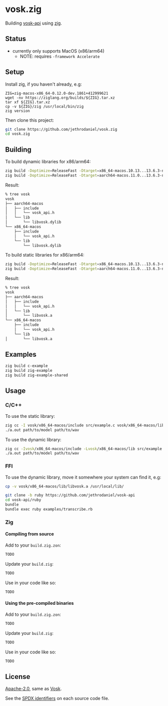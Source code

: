 <!-- Copyright 2023-present, Mark Delk -->
<!-- SPDX-License-Identifier: Apache-2.0 -->

# vosk.zig

Building [vosk-api](https://github.com/alphacep/vosk-api) using [zig](https://ziglang.org).

## Status

- currently only supports MacOS (x86/arm64)
  - NOTE: requires `-framework Accelerate`

## Setup

Install zig, if you haven't already, e.g:

```
ZIG=zig-macos-x86_64-0.12.0-dev.1861+412999621
wget -nv https://ziglang.org/builds/${ZIG}.tar.xz
tar xf ${ZIG}.tar.xz
cp -v ${ZIG}/zig /usr/local/bin/zig
zig version
```

Then clone this project:
```sh
git clone https://github.com/jethrodaniel/vosk.zig
cd vosk.zig
```

## Building

To build dynamic libraries for x86/arm64:

```sh
zig build -Doptimize=ReleaseFast -Dtarget=x86_64-macos.10.13...13.6.3-none -p vosk/x86_64-macos shared
zig build -Doptimize=ReleaseFast -Dtarget=aarch64-macos.11.0...13.6.3-none -p vosk/aarch64-macos shared
```

Result:
```sh
% tree vosk
vosk
├── aarch64-macos
│   ├── include
│   │   └── vosk_api.h
│   └── lib
│       └── libvosk.dylib
└── x86_64-macos
    ├── include
    │   └── vosk_api.h
    └── lib
        └── libvosk.dylib
```

To build static libraries for x86/arm64:

```sh
zig build -Doptimize=ReleaseFast -Dtarget=x86_64-macos.10.13...13.6.3-none -p vosk/x86_64-macos static
zig build -Doptimize=ReleaseFast -Dtarget=aarch64-macos.11.0...13.6.3-none -p vosk/aarch64-macos static
```

Result:
```sh
% tree vosk
vosk
├── aarch64-macos
│   ├── include
│   │   └── vosk_api.h
│   └── lib
│       └── libvosk.a
└── x86_64-macos
    ├── include
    │   └── vosk_api.h
    └── lib
│       └── libvosk.a
```

## Examples

```sh
zig build c-example
zig build zig-example
zig build zig-example-shared
```

## Usage

### C/C++

To use the static library:

```sh
zig cc -I vosk/x86_64-macos/include src/example.c vosk/x86_64-macos/lib/libvosk.a -framework Accelerate -lc++
./a.out path/to/model path/to/wav
```

To use the dynamic library:

```sh
zig cc -Ivosk/x86_64-macos/include -Lvosk/x86_64-macos/lib src/example.c -lvosk -Wl,-rpath,vosk/x86_64-macos/lib
./a.out path/to/model path/to/wav
```

### FFI

To use the dynamic library, move it somewhere your system can find it, e.g:

```sh
cp -v vosk/x86_64-macos/lib/libvosk.a /usr/local/lib/

git clone -b ruby https://github.com/jethrodaniel/vosk-api
cd vosk-api/ruby
bundle
bundle exec ruby examples/transcribe.rb
```

### Zig

#### Compiling from source

Add to your `build.zig.zon`:
```sh
TODO
```

Update your `build.zig`:
```sh
TODO
```

Use in your code like so:
```sh
TODO
```

#### Using the pre-compiled binaries

Add to your `build.zig.zon`:
```sh
TODO
```

Update your `build.zig`:
```sh
TODO
```

Use in your code like so:
```sh
TODO
```

## License

[Apache-2.0](https://spdx.org/licenses/Apache-2.0.html), same as [Vosk](https://github.com/alphacep/vosk-api).

See the [SPDX identifiers](https://spdx.dev/)  on each source code file.
